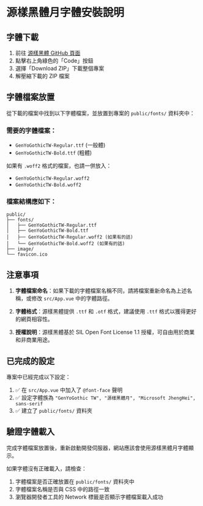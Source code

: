 # 源樣黑體月字體安裝說明

## 字體下載

1. 前往 [源樣黑體 GitHub 頁面](https://github.com/ButTaiwan/genyog-font)
2. 點擊右上角綠色的「Code」按鈕
3. 選擇「Download ZIP」下載整個專案
4. 解壓縮下載的 ZIP 檔案

## 字體檔案放置

從下載的檔案中找到以下字體檔案，並放置到專案的 `public/fonts/` 資料夾中：

### 需要的字體檔案：
- `GenYoGothicTW-Regular.ttf` (一般體)
- `GenYoGothicTW-Bold.ttf` (粗體)

如果有 `.woff2` 格式的檔案，也請一併放入：
- `GenYoGothicTW-Regular.woff2`
- `GenYoGothicTW-Bold.woff2`

### 檔案結構應如下：
```
public/
├── fonts/
│   ├── GenYoGothicTW-Regular.ttf
│   ├── GenYoGothicTW-Bold.ttf
│   ├── GenYoGothicTW-Regular.woff2 (如果有的話)
│   └── GenYoGothicTW-Bold.woff2 (如果有的話)
├── image/
└── favicon.ico
```

## 注意事項

1. **字體檔案命名**：如果下載的字體檔案名稱不同，請將檔案重新命名為上述名稱，或修改 `src/App.vue` 中的字體路徑。

2. **字體格式**：源樣黑體提供 `.ttf` 和 `.otf` 格式，建議使用 `.ttf` 格式以獲得更好的網頁相容性。

3. **授權說明**：源樣黑體基於 SIL Open Font License 1.1 授權，可自由用於商業和非商業用途。

## 已完成的設定

專案中已經完成以下設定：

1. ✅ 在 `src/App.vue` 中加入了 `@font-face` 聲明
2. ✅ 設定字體族為 `"GenYoGothic TW", "源樣黑體月", "Microsoft JhengHei", sans-serif`
3. ✅ 建立了 `public/fonts/` 資料夾

## 驗證字體載入

完成字體檔案放置後，重新啟動開發伺服器，網站應該會使用源樣黑體月字體顯示。

如果字體沒有正確載入，請檢查：
1. 字體檔案是否正確放置在 `public/fonts/` 資料夾中
2. 字體檔案名稱是否與 CSS 中的路徑一致
3. 瀏覽器開發者工具的 Network 標籤是否顯示字體檔案載入成功 